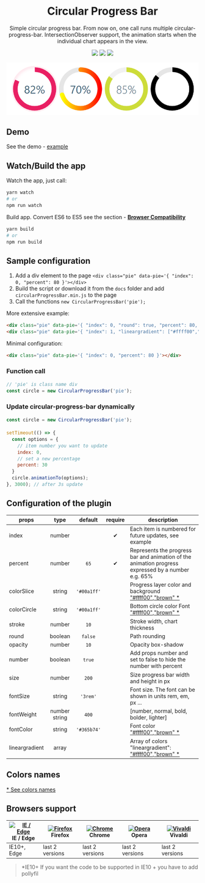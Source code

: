 <h1 align="center">
  Circular Progress Bar
</h1>

<p align="center">
  Simple circular progress bar. From now on, one call runs multiple circular-progress-bar. IntersectionObserver support, the animation starts when the individual chart appears in the view.
</p>

<p align="center">
  <img src="https://img.shields.io/github/package-json/v/tomik23/circular-progress-bar">
  <img src="https://img.shields.io/github/size/tomik23/circular-progress-bar/docs/circularProgressBar.min.js">
  <a href="LICENSE">
    <img src="https://img.shields.io/badge/License-MIT-green.svg">
  </a>
</p>

<p align="center">
  <img src="circular-progress-bar.png">
</p>

## Demo
See the demo - [example](https://tomik23.github.io/circular-progress-bar/)


## Watch/Build the app
Watch the app, just call:

```bash
yarn watch
# or
npm run watch
```

Build app. Convert ES6 to ES5 see the section - **[Browser Compatibility](https://github.com/tomik23/circular-progress-bar#colors-names)**

```bash
yarn build
# or
npm run build
```

## Sample configuration
1. Add a div element to the page `<div class="pie" data-pie='{ "index": 0, "percent": 80 }'></div>`
2. Build the script or download it from the `docs` folder and add `circularProgressBar.min.js` to the page
3. Call the functions `new CircularProgressBar('pie');`

More extensive example:
```html
<div class="pie" data-pie='{ "index": 0, "round": true, "percent": 80, "colorSlice": "#E91E63", "time": 20 }'></div>
<div class="pie" data-pie='{ "index": 1, "lineargradient": ["#ffff00","#ff0000"], "percent": 20, "colorSlice": "#000", "colorCircle": "#e6e6e6", "strokeWidth": 15, "number": false }'></div>
```
Minimal configuration:
```html
<div class="pie" data-pie='{ "index": 0, "percent": 80 }'></div>
```
### Function call

```javascript
// 'pie' is class name div
const circle = new CircularProgressBar('pie');
```
### Update circular-progress-bar dynamically
```javascript
const circle = new CircularProgressBar('pie');

setTimeout(() => {
  const options = {
    // item number you want to update
    index: 0,
    // set a new percentage
    percent: 30
  }
  circle.animationTo(options);
}, 3000); // after 3s update
```

## Configuration of the plugin

props | type | default | require | description
---- | :-------: | :-------: | :--------: | -----------
index | number |   | ✔ | Each item is numbered for future updates, see example
percent | number | `65` | ✔ | Represents the progress bar and animation of the animation progress expressed by a number e.g. 65%
colorSlice | string | `'#00a1ff'` | | Progress layer color and background ["#ffff00","brown" *](#colors-names)
colorCircle | string | `'#00a1ff'` | | Bottom circle color Font ["#ffff00","brown" *](#colors-names)
stroke | number | `10` |  | Stroke width, chart thickness
round | boolean | `false` |  | Path rounding
opacity | number | `10` |  | Opacity box-shadow
number | boolean | `true` |  | Add props number and set to false to hide the number with percent
size | number | `200` |  | Size progress bar width and height in px
fontSize | string | `'3rem'` |  | Font size. The font can be shown in units rem, em, px ...
fontWeight | number string | `400` |  | [number, normal, bold, bolder, lighter]
fontColor | string | `'#365b74'` |  | Font color ["#ffff00","brown" *](#colors-names)
lineargradient | array |  |  | Array of colors "lineargradient": ["#ffff00","brown" *](#colors-names)

## Colors names

[* See colors names](https://htmlcolorcodes.com/color-names/)

## Browsers support

| [<img src="https://raw.githubusercontent.com/alrra/browser-logos/master/src/edge/edge_48x48.png" alt="IE / Edge" width="24px" height="24px" />](http://godban.github.io/browsers-support-badges/)<br/>IE / Edge | [<img src="https://raw.githubusercontent.com/alrra/browser-logos/master/src/firefox/firefox_48x48.png" alt="Firefox" width="24px" height="24px" />](http://godban.github.io/browsers-support-badges/)<br/>Firefox | [<img src="https://raw.githubusercontent.com/alrra/browser-logos/master/src/chrome/chrome_48x48.png" alt="Chrome" width="24px" height="24px" />](http://godban.github.io/browsers-support-badges/)<br/>Chrome | [<img src="https://raw.githubusercontent.com/alrra/browser-logos/master/src/opera/opera_48x48.png" alt="Opera" width="24px" height="24px" />](http://godban.github.io/browsers-support-badges/)<br/>Opera | [<img src="https://raw.githubusercontent.com/alrra/browser-logos/master/src/vivaldi/vivaldi_48x48.png" alt="Vivaldi" width="24px" height="24px" />](http://godban.github.io/browsers-support-badges/)<br/>Vivaldi |
| --------- | --------- | --------- | --------- | --------- |
| IE10+, Edge| last 2 versions| last 2 versions| last 2 versions| last 2 versions

> *IE10+ If you want the code to be supported in IE10 + you have to add pollyfil